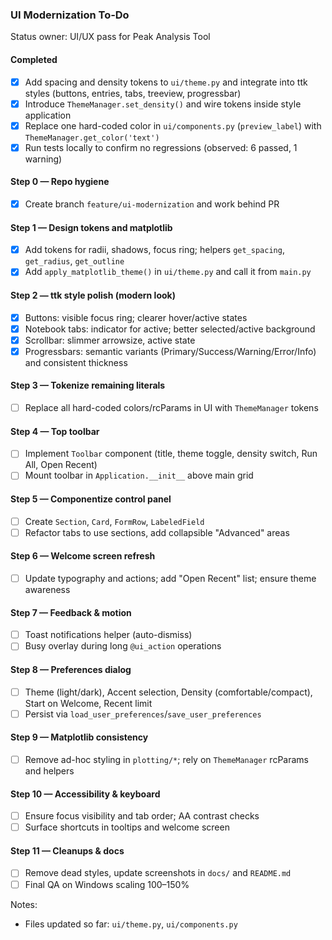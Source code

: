 ### UI Modernization To‑Do

Status owner: UI/UX pass for Peak Analysis Tool

#### Completed
- [x] Add spacing and density tokens to `ui/theme.py` and integrate into ttk styles (buttons, entries, tabs, treeview, progressbar)
- [x] Introduce `ThemeManager.set_density()` and wire tokens inside style application
- [x] Replace one hard-coded color in `ui/components.py` (`preview_label`) with `ThemeManager.get_color('text')`
- [x] Run tests locally to confirm no regressions (observed: 6 passed, 1 warning)

#### Step 0 — Repo hygiene
- [x] Create branch `feature/ui-modernization` and work behind PR

#### Step 1 — Design tokens and matplotlib
- [x] Add tokens for radii, shadows, focus ring; helpers `get_spacing`, `get_radius`, `get_outline`
- [x] Add `apply_matplotlib_theme()` in `ui/theme.py` and call it from `main.py`

#### Step 2 — ttk style polish (modern look)
- [x] Buttons: visible focus ring; clearer hover/active states
- [x] Notebook tabs: indicator for active; better selected/active background
- [x] Scrollbar: slimmer arrowsize, active state
- [x] Progressbars: semantic variants (Primary/Success/Warning/Error/Info) and consistent thickness

#### Step 3 — Tokenize remaining literals
- [ ] Replace all hard-coded colors/rcParams in UI with `ThemeManager` tokens

#### Step 4 — Top toolbar
- [ ] Implement `Toolbar` component (title, theme toggle, density switch, Run All, Open Recent)
- [ ] Mount toolbar in `Application.__init__` above main grid

#### Step 5 — Componentize control panel
- [ ] Create `Section`, `Card`, `FormRow`, `LabeledField`
- [ ] Refactor tabs to use sections, add collapsible "Advanced" areas

#### Step 6 — Welcome screen refresh
- [ ] Update typography and actions; add "Open Recent" list; ensure theme awareness

#### Step 7 — Feedback & motion
- [ ] Toast notifications helper (auto-dismiss)
- [ ] Busy overlay during long `@ui_action` operations

#### Step 8 — Preferences dialog
- [ ] Theme (light/dark), Accent selection, Density (comfortable/compact), Start on Welcome, Recent limit
- [ ] Persist via `load_user_preferences`/`save_user_preferences`

#### Step 9 — Matplotlib consistency
- [ ] Remove ad-hoc styling in `plotting/*`; rely on `ThemeManager` rcParams and helpers

#### Step 10 — Accessibility & keyboard
- [ ] Ensure focus visibility and tab order; AA contrast checks
- [ ] Surface shortcuts in tooltips and welcome screen

#### Step 11 — Cleanups & docs
- [ ] Remove dead styles, update screenshots in `docs/` and `README.md`
- [ ] Final QA on Windows scaling 100–150%

Notes:
- Files updated so far: `ui/theme.py`, `ui/components.py`

